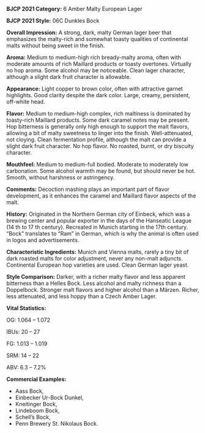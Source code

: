 <b>BJCP 2021 Category:</b> 6 Amber Malty European Lager

<b>BJCP 2021 Style:</b> 06C Dunkles Bock

<b>Overall Impression:</b> A strong, dark, malty German lager
beer that emphasizes the malty-rich and somewhat toasty
qualities of continental malts without being sweet in the finish.

<b>Aroma:</b> Medium to medium-high rich bready-malty aroma,
often with moderate amounts of rich Maillard products or
toasty overtones. Virtually no hop aroma. Some alcohol may be
noticeable. Clean lager character, although a slight dark fruit
character is allowable.

<b>Appearance:</b> Light copper to brown color, often with
attractive garnet highlights. Good clarity despite the dark color.
Large, creamy, persistent, off-white head.

<b>Flavor:</b> Medium to medium-high complex, rich maltiness is
dominated by toasty-rich Maillard products. Some dark
caramel notes may be present. Hop bitterness is generally only
high enough to support the malt flavors, allowing a bit of malty
sweetness to linger into the finish. Well-attenuated, not
cloying. Clean fermentation profile, although the malt can
provide a slight dark fruit character. No hop flavor. No roasted,
burnt, or dry biscuity character.

<b>Mouthfeel:</b> Medium to medium-full bodied. Moderate to
moderately low carbonation. Some alcohol warmth may be
found, but should never be hot. Smooth, without harshness or
astringency.

<b>Comments:</b> Decoction mashing plays an important part of
flavor development, as it enhances the caramel and Maillard
flavor aspects of the malt.

<b>History:</b> Originated in the Northern German city of Einbeck,
which was a brewing center and popular exporter in the days of
the Hanseatic League (14 th to 17 th century). Recreated in
Munich starting in the 17th century. “Bock” translates to “Ram”
in German, which is why the animal is often used in logos and
advertisements.

<b>Characteristic Ingredients:</b> Munich and Vienna malts,
rarely a tiny bit of dark roasted malts for color adjustment,
never any non-malt adjuncts. Continental European hop
varieties are used. Clean German lager yeast.

<b>Style Comparison:</b> Darker, with a richer malty flavor and
less apparent bitterness than a Helles Bock. Less alcohol and
malty richness than a Doppelbock. Stronger malt flavors and
higher alcohol than a Märzen. Richer, less attenuated, and less
hoppy than a Czech Amber Lager.

<b>Vital Statistics:</b>

OG: 1.064 – 1.072

IBUs: 20 – 27

FG: 1.013 – 1.019

SRM: 14 – 22

ABV: 6.3 – 7.2%

<b>Commercial Examples:</b>
- Aass Bock,
- Einbecker Ur-Bock Dunkel,
- Kneitinger Bock,
- Lindeboom Bock,
- Schell’s Bock,
- Penn Brewery St. Nikolaus Bock.
